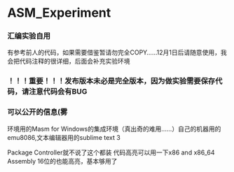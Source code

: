 # ASM_Experiment

### 汇编实验自用
有参考前人的代码，如果需要借鉴暂请勿完全COPY……12月1日后请随意使用，我会把代码注释的很详细，后面会补充实验环境


### ！！！重要！！！发布版本未必是完全版本，因为做实验需要保存代码，请注意代码会有BUG


### 可以公开的信息(雾
环境用的Masm for Windows的集成环境（真出奇的难用……）自己的机器用的emu8086,文本编辑器用的sublime text 3

Package Controller就不说了这个都装
代码高亮可以用一下x86 and x86_64 Assembly
16位的也能高亮，基本够用了

